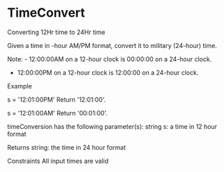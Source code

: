 # TimeConvert
Converting 12Hr time to 24Hr time

Given a time in -hour AM/PM format, convert it to military (24-hour) time.

Note: - 12:00:00AM on a 12-hour clock is 00:00:00 on a 24-hour clock.
- 12:00:00PM on a 12-hour clock is 12:00:00 on a 24-hour clock.

Example

s = '12:01:00PM'
Return '12:01:00'.

s = '12:01:00AM'
Return '00:01:00'.

timeConversion has the following parameter(s):
string s: a time in 12 hour format

Returns
string: the time in 24 hour format

Constraints
All input times are valid
